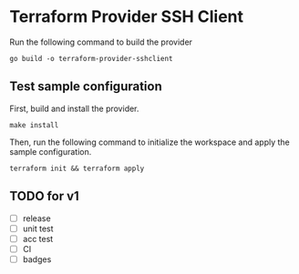 # Terraform Provider SSH Client

Run the following command to build the provider

```shell
go build -o terraform-provider-sshclient
```

## Test sample configuration

First, build and install the provider.

```shell
make install
```

Then, run the following command to initialize the workspace and apply the sample configuration.

```shell
terraform init && terraform apply
```

## TODO for v1

- [ ] release
- [ ] unit test
- [ ] acc test
- [ ] CI
- [ ] badges
